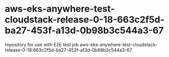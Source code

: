 # aws-eks-anywhere-test-cloudstack-release-0-18-663c2f5d-ba27-453f-a13d-0b98b3c544a3-67
repository for use with E2E test job aws-eks-anywhere-test-cloudstack-release-0-18:663c2f5d-ba27-453f-a13d-0b98b3c544a3-67
